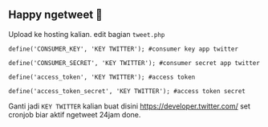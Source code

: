 ## Happy ngetweet 🤗

Upload ke hosting kalian.
edit bagian `tweet.php`

```
define('CONSUMER_KEY', 'KEY TWITTER'); #consumer key app twitter
```
```
define('CONSUMER_SECRET', 'KEY TWITTER'); #consumer secret app twitter
```
```
define('access_token', 'KEY TWITTER'); #access token
```
```
define('access_token_secret', 'KEY TWITTER'); #access token secret
```

Ganti jadi `KEY TWITTER` kalian buat disini https://developer.twitter.com/ 
set cronjob biar aktif ngetweet 24jam done.

